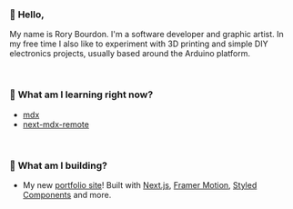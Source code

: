 ### 👋 **Hello**,   
My name is Rory Bourdon. I'm a software developer and graphic artist. In my free time I also like to experiment with 3D printing and simple DIY electronics projects, usually based around the Arduino platform.

&nbsp;
   
### 🌱 **What am I learning right now?** 
- [mdx](https://github.com/mdx-js/mdx) 
- [next-mdx-remote](https://github.com/hashicorp/next-mdx-remote)


&nbsp;

### :hammer: **What am I building?**
- My new [portfolio site](https://github.com/rbourdon/rorybourdon)! Built with [Next.js](https://github.com/vercel/next.js), [Framer Motion](https://github.com/framer/motion), [Styled Components](https://github.com/styled-components/styled-components) and more.

